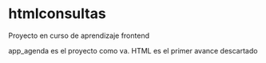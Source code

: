 # htmlconsultas
Proyecto en curso de aprendizaje frontend

app_agenda es el proyecto como va. HTML es el primer avance descartado
